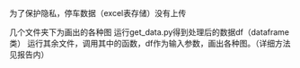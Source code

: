 为了保护隐私，停车数据（excel表存储）没有上传

几个文件夹下为画出的各种图
运行get_data.py得到处理后的数据df（dataframe类）
运行其余文件，调用其中的函数，df作为输入参数，画出各种图。（详细方法见报告内）
